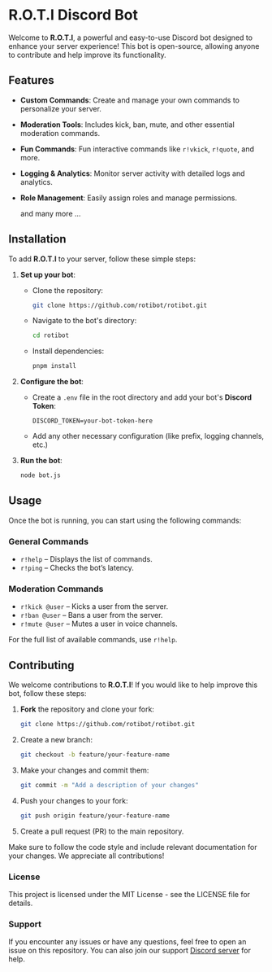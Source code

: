 # R.O.T.I Discord Bot

Welcome to **R.O.T.I**, a powerful and easy-to-use Discord bot designed to enhance your server experience! This bot is open-source, allowing anyone to contribute and help improve its functionality.

## Features

- **Custom Commands**: Create and manage your own commands to personalize your server.
- **Moderation Tools**: Includes kick, ban, mute, and other essential moderation commands.
- **Fun Commands**: Fun interactive commands like `r!vkick`, `r!quote`, and more.
- **Logging & Analytics**: Monitor server activity with detailed logs and analytics.
- **Role Management**: Easily assign roles and manage permissions.

  and many more ...

## Installation

To add **R.O.T.I** to your server, follow these simple steps:

1. **Set up your bot**:
    - Clone the repository:  
      ```bash
      git clone https://github.com/rotibot/rotibot.git
      ```
    - Navigate to the bot's directory:
      ```bash
      cd rotibot
      ```
    - Install dependencies:
      ```bash
      pnpm install
      ```
3. **Configure the bot**:
    - Create a `.env` file in the root directory and add your bot's **Discord Token**:
      ```
      DISCORD_TOKEN=your-bot-token-here
      ```
    - Add any other necessary configuration (like prefix, logging channels, etc.)

4. **Run the bot**:
    ```bash
    node bot.js
    ```

## Usage

Once the bot is running, you can start using the following commands:

### General Commands
- `r!help` – Displays the list of commands.
- `r!ping` – Checks the bot’s latency.

### Moderation Commands
- `r!kick @user` – Kicks a user from the server.
- `r!ban @user` – Bans a user from the server.
- `r!mute @user` – Mutes a user in voice channels.

For the full list of available commands, use `r!help`.

## Contributing

We welcome contributions to **R.O.T.I**! If you would like to help improve this bot, follow these steps:

1. **Fork** the repository and clone your fork:
    ```bash
    git clone https://github.com/rotibot/rotibot.git
    ```
    
2. Create a new branch:
    ```bash
    git checkout -b feature/your-feature-name
    ```

3. Make your changes and commit them:
    ```bash
    git commit -m "Add a description of your changes"
    ```

4. Push your changes to your fork:
    ```bash
    git push origin feature/your-feature-name
    ```

5. Create a pull request (PR) to the main repository.

Make sure to follow the code style and include relevant documentation for your changes. We appreciate all contributions!

### License
This project is licensed under the MIT License - see the LICENSE file for details.

### Support
If you encounter any issues or have any questions, feel free to open an issue on this repository. You can also join our support [Discord server](https://discord.gg/xD5Yb89VJx) for help.
